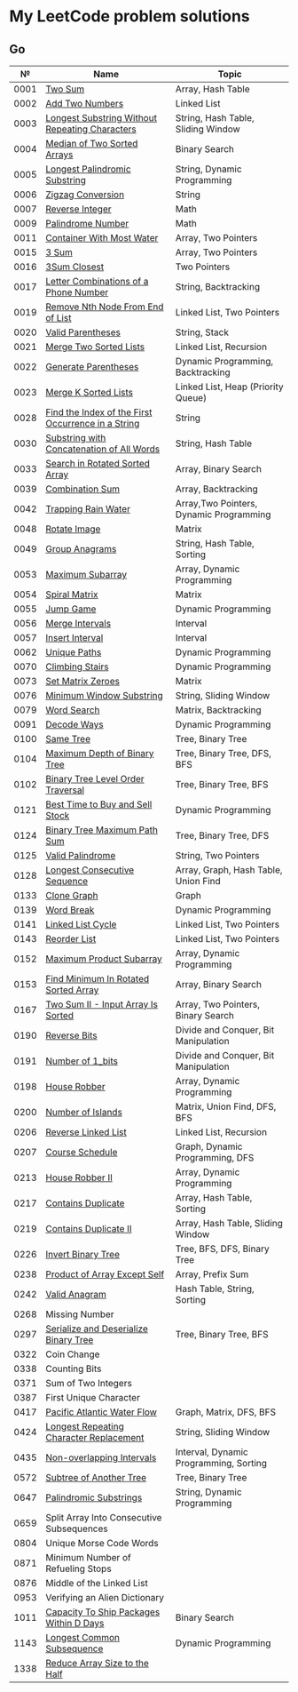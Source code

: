 # My LeetCode problem solutions

## Go

| №    | Name                                                                                                                                   | Topic                                   |
| ---- | -------------------------------------------------------------------------------------------------------------------------------------- | --------------------------------------- |
| 0001 | [Two Sum](https://leetcode.com/problems/two-sum/)                                                                                      | Array, Hash Table                       |
| 0002 | [Add Two Numbers](https://leetcode.com/problems/add-two-numbers)                                                                       | Linked List                             |
| 0003 | [Longest Substring Without Repeating Characters](https://leetcode.com/problems/longest-substring-without-repeating-characters/)        | String, Hash Table, Sliding Window      |
| 0004 | [Median of Two Sorted Arrays](https://leetcode.com/problems/median-of-two-sorted-arrays/)                                              | Binary Search                           |
| 0005 | [Longest Palindromic Substring](https://leetcode.com/problems/longest-palindromic-substring/)                                          | String, Dynamic Programming             |
| 0006 | [Zigzag Conversion](https://leetcode.com/problems/zigzag-conversion/)                                                                  | String                                  |
| 0007 | [Reverse Integer](https://leetcode.com/problems/reverse-integer/)                                                                      | Math                                    |
| 0009 | [Palindrome Number](https://leetcode.com/problems/palindrome-number)                                                                   | Math                                    |
| 0011 | [Container With Most Water](https://leetcode.com/problems/container-with-most-water/)                                                  | Array, Two Pointers                     |
| 0015 | [3 Sum](https://leetcode.com/problems/3sum/)                                                                                           | Array, Two Pointers                     |
| 0016 | [3Sum Closest](https://leetcode.com/problems/3sum-closest/)                                                                            | Two Pointers                            |
| 0017 | [Letter Combinations of a Phone Number](https://leetcode.com/problems/letter-combinations-of-a-phone-number/)                          | String, Backtracking                    |
| 0019 | [Remove Nth Node From End of List](https://leetcode.com/problems/remove-nth-node-from-end-of-list/)                                    | Linked List, Two Pointers               |
| 0020 | [Valid Parentheses](https://leetcode.com/problems/valid-parentheses/)                                                                  | String, Stack                           |
| 0021 | [Merge Two Sorted Lists](https://leetcode.com/problems/merge-two-sorted-lists/)                                                        | Linked List, Recursion                  |
| 0022 | [Generate Parentheses](https://leetcode.com/problems/generate-parentheses/)                                                            | Dynamic Programming, Backtracking       |
| 0023 | [Merge K Sorted Lists](https://leetcode.com/problems/merge-k-sorted-lists/)                                                            | Linked List, Heap (Priority Queue)      |
| 0028 | [Find the Index of the First Occurrence in a String](https://leetcode.com/problems/find-the-index-of-the-first-occurrence-in-a-string) | String                                  |
| 0030 | [Substring with Concatenation of All Words](https://leetcode.com/problems/substring-with-concatenation-of-all-words/)                  | String, Hash Table                      |
| 0033 | [Search in Rotated Sorted Array](https://leetcode.com/problems/search-in-rotated-sorted-array/)                                        | Array, Binary Search                    |
| 0039 | [Combination Sum](https://leetcode.com/problems/combination-sum/)                                                                      | Array, Backtracking                     |
| 0042 | [Trapping Rain Water](https://leetcode.com/problems/trapping-rain-water/)                                                              | Array,Two Pointers, Dynamic Programming |
| 0048 | [Rotate Image](https://leetcode.com/problems/rotate-image/)                                                                            | Matrix                                  |
| 0049 | [Group Anagrams](https://leetcode.com/problems/group-anagrams/)                                                                        | String, Hash Table, Sorting             |
| 0053 | [Maximum Subarray](https://leetcode.com/problems/maximum-subarray/)                                                                    | Array, Dynamic Programming              |
| 0054 | [Spiral Matrix](https://leetcode.com/problems/spiral-matrix/)                                                                          | Matrix                                  |
| 0055 | [Jump Game](https://leetcode.com/problems/jump-game/)                                                                                  | Dynamic Programming                     |
| 0056 | [Merge Intervals](https://leetcode.com/problems/merge-intervals/)                                                                      | Interval                                |
| 0057 | [Insert Interval](https://leetcode.com/problems/insert-interval/)                                                                      | Interval                                |
| 0062 | [Unique Paths](https://leetcode.com/problems/unique-paths/)                                                                            | Dynamic Programming                     |
| 0070 | [Climbing Stairs](https://leetcode.com/problems/climbing-stairs/)                                                                      | Dynamic Programming                     |
| 0073 | [Set Matrix Zeroes](https://leetcode.com/problems/set-matrix-zeroes/)                                                                  | Matrix                                  |
| 0076 | [Minimum Window Substring](https://leetcode.com/problems/minimum-window-substring/)                                                    | String, Sliding Window                  |
| 0079 | [Word Search](https://leetcode.com/problems/word-search/)                                                                              | Matrix, Backtracking                    |
| 0091 | [Decode Ways](https://leetcode.com/problems/decode-ways/)                                                                              | Dynamic Programming                     |
| 0100 | [Same Tree](https://leetcode.com/problems/same-tree/)                                                                                  | Tree, Binary Tree                       |
| 0104 | [Maximum Depth of Binary Tree](https://leetcode.com/problems/maximum-depth-of-binary-tree/)                                            | Tree, Binary Tree, DFS, BFS             |
| 0102 | [Binary Tree Level Order Traversal](https://leetcode.com/problems/binary-tree-level-order-traversal/)                                  | Tree, Binary Tree, BFS                  |
| 0121 | [Best Time to Buy and Sell Stock](https://leetcode.com/problems/best-time-to-buy-and-sell-stock/)                                      | Dynamic Programming                     |
| 0124 | [Binary Tree Maximum Path Sum](https://leetcode.com/problems/binary-tree-maximum-path-sum/)                                            | Tree, Binary Tree, DFS                  |
| 0125 | [Valid Palindrome](https://leetcode.com/problems/valid-palindrome/)                                                                    | String, Two Pointers                    |
| 0128 | [Longest Consecutive Sequence](https://leetcode.com/problems/longest-consecutive-sequence/)                                            | Array, Graph, Hash Table, Union Find    |
| 0133 | [Clone Graph](https://leetcode.com/problems/clone-graph/)                                                                              | Graph                                   |
| 0139 | [Word Break](https://leetcode.com/problems/word-break/)                                                                                | Dynamic Programming                     |
| 0141 | [Linked List Cycle](https://leetcode.com/problems/linked-list-cycle/)                                                                  | Linked List, Two Pointers               |
| 0143 | [Reorder List](https://leetcode.com/problems/reorder-list/)                                                                            | Linked List, Two Pointers               |
| 0152 | [Maximum Product Subarray](https://leetcode.com/problems/maximum-product-subarray/)                                                    | Array, Dynamic Programming              |
| 0153 | [Find Minimum In Rotated Sorted Array](https://leetcode.com/problems/find-minimum-in-rotated-sorted-array/)                            | Array, Binary Search                    |
| 0167 | [Two Sum II - Input Array Is Sorted](https://leetcode.com/problems/two-sum-ii-input-array-is-sorted/)                                  | Array, Two Pointers, Binary Search      |
| 0190 | [Reverse Bits](https://leetcode.com/problems/reverse-bits/)                                                                            | Divide and Conquer, Bit Manipulation    |
| 0191 | [Number of 1_bits](https://leetcode.com/problems/number-of-1-bits/)                                                                    | Divide and Conquer, Bit Manipulation    |
| 0198 | [House Robber](https://leetcode.com/problems/house-robber/)                                                                            | Array, Dynamic Programming              |
| 0200 | [Number of Islands](https://leetcode.com/problems/number-of-islands/)                                                                  | Matrix, Union Find, DFS, BFS            |
| 0206 | [Reverse Linked List](https://leetcode.com/problems/reverse-linked-list/)                                                              | Linked List, Recursion                  |
| 0207 | [Course Schedule](https://leetcode.com/problems/course-schedule/)                                                                      | Graph, Dynamic Programming, DFS         |
| 0213 | [House Robber II](https://leetcode.com/problems/house-robber-ii/)                                                                      | Array, Dynamic Programming              |
| 0217 | [Contains Duplicate](https://leetcode.com/problems/contains-duplicate/)                                                                | Array, Hash Table, Sorting              |
| 0219 | [Contains Duplicate II](https://leetcode.com/problems/contains-duplicate-ii/)                                                          | Array, Hash Table, Sliding Window       |
| 0226 | [Invert Binary Tree](https://leetcode.com/problems/invert-binary-tree/)                                                                | Tree, BFS, DFS, Binary Tree             |
| 0238 | [Product of Array Except Self](https://leetcode.com/problems/product-of-array-except-self/)                                            | Array, Prefix Sum                       |
| 0242 | [Valid Anagram](https://leetcode.com/problems/valid-anagram/)                                                                          | Hash Table, String, Sorting             |
| 0268 | Missing Number                                                                                                                         |                                         |
| 0297 | [Serialize and Deserialize Binary Tree](https://leetcode.com/problems/serialize-and-deserialize-binary-tree/)                          | Tree, Binary Tree, BFS                  |
| 0322 | Coin Change                                                                                                                            |                                         |
| 0338 | Counting Bits                                                                                                                          |                                         |
| 0371 | Sum of Two Integers                                                                                                                    |                                         |
| 0387 | First Unique Character                                                                                                                 |                                         |
| 0417 | [Pacific Atlantic Water Flow](https://leetcode.com/problems/pacific-atlantic-water-flow/)                                              | Graph, Matrix, DFS, BFS                 |
| 0424 | [Longest Repeating Character Replacement](https://leetcode.com/problems/longest-repeating-character-replacement/)                      | String, Sliding Window                  |
| 0435 | [Non-overlapping Intervals](https://leetcode.com/problems/non-overlapping-intervals/)                                                  | Interval, Dynamic Programming, Sorting  |
| 0572 | [Subtree of Another Tree](https://leetcode.com/problems/subtree-of-another-tree/description/)                                          | Tree, Binary Tree                       |
| 0647 | [Palindromic Substrings](https://leetcode.com/problems/palindromic-substrings/)                                                        | String, Dynamic Programming             |
| 0659 | Split Array Into Consecutive Subsequences                                                                                              |                                         |
| 0804 | Unique Morse Code Words                                                                                                                |                                         |
| 0871 | Minimum Number of Refueling Stops                                                                                                      |                                         |
| 0876 | Middle of the Linked List                                                                                                              |                                         |
| 0953 | Verifying an Alien Dictionary                                                                                                          |                                         |
| 1011 | [Capacity To Ship Packages Within D Days](https://leetcode.com/problems/capacity-to-ship-packages-within-d-days/)                      | Binary Search                           |
| 1143 | [Longest Common Subsequence](https://leetcode.com/problems/longest-common-subsequence/)                                                | Dynamic Programming                     |
| 1338 | [Reduce Array Size to the Half](https://leetcode.com/problems/reduce-array-size-to-the-half/)                                          |                                         |
